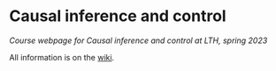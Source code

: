 # Causal inference and control

*Course webpage for Causal inference and control at LTH, spring 2023*

All information is on the [wiki](https://github.com/soerenwengel/causalinferenceandcontrol/wiki).
